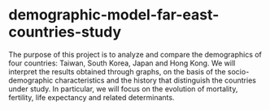 # demographic-model-far-east-countries-study
The purpose of this project is to analyze and compare the demographics of four countries: Taiwan, South Korea, Japan and Hong Kong.
We will interpret the results obtained through graphs, on the basis of the socio-demographic characteristics and the history that distinguish the countries under study. In particular, we will focus on the evolution of mortality, fertility, life expectancy and related determinants.
